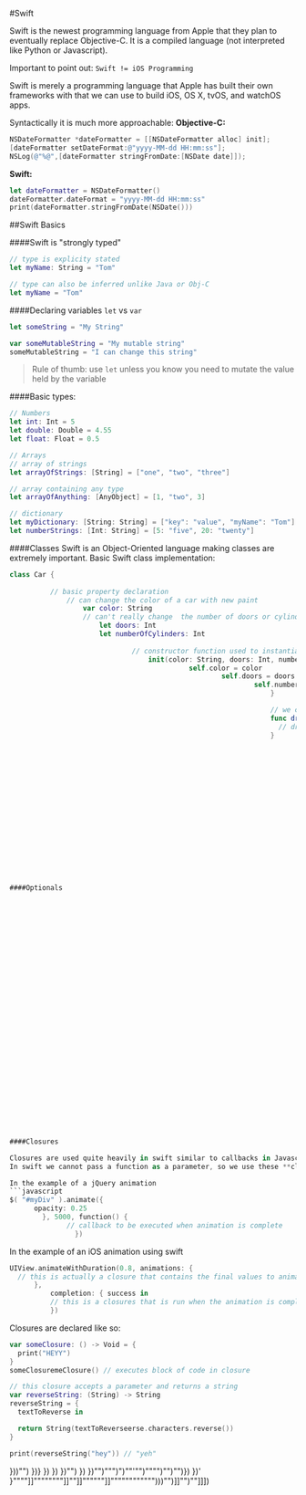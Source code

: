 #Swift

Swift is the newest programming language from Apple that they plan to eventually replace Objective-C.
It is a compiled language (not interpreted like Python or Javascript).

Important to point out: `Swift != iOS Programming`

Swift is merely a programming language that Apple has built their own frameworks with that we can use to build iOS, OS X, tvOS, and watchOS apps.


Syntactically it is much more approachable:
**Objective-C:**
```objective-c
NSDateFormatter *dateFormatter = [[NSDateFormatter alloc] init]; 
[dateFormatter setDateFormat:@"yyyy-MM-dd HH:mm:ss"];
NSLog(@"%@",[dateFormatter stringFromDate:[NSDate date]]);
```
**Swift:**
```swift
let dateFormatter = NSDateFormatter()
dateFormatter.dateFormat = "yyyy-MM-dd HH:mm:ss"
print(dateFormatter.stringFromDate(NSDate()))
```

##Swift Basics

####Swift is "strongly typed"
```swift
// type is explicity stated
let myName: String = "Tom"

// type can also be inferred unlike Java or Obj-C
let myName = "Tom"
```

####Declaring variables `let` vs `var`
```swift
let someString = "My String"

var someMutableString = "My mutable string"
someMutableString = "I can change this string"
```
> Rule of thumb: use `let` unless you know you need to mutate the value held by the variable

####Basic types:
```swift
// Numbers
let int: Int = 5
let double: Double = 4.55
let float: Float = 0.5

// Arrays
// array of strings
let arrayOfStrings: [String] = ["one", "two", "three"]

// array containing any type
let arrayOfAnything: [AnyObject] = [1, "two", 3]

// dictionary
let myDictionary: [String: String] = ["key": "value", "myName": "Tom"]
let numberStrings: [Int: String] = [5: "five", 20: "twenty"]
```

####Classes
Swift is an Object-Oriented language making classes are extremely important.
Basic Swift class implementation:
```swift
class Car {
      
          // basic property declaration
              // can change the color of a car with new paint
                  var color: String
                  // can't really change  the number of doors or cylinders
                      let doors: Int
                      let numberOfCylinders: Int
                          
                              // constructor function used to instantiate class
                                  init(color: String, doors: Int, numberOfCylinders: Int) {
                                            self.color = color
                                                    self.doors = doors
                                                            self.numberOfCylinders = numberOfCylinders
                                                                }

                                                                // we can add instance methods to   a class
                                                                func drive(location: String) {
                                                                  // drive car to location
                                                                }
                                                                          }
                                                                          
                                                                          // Now outside of class declaration we can create instances of our car class
                                                                          
                                                                          var coupe = Car(color: "red", doors: 2, numberOfCylinders: 6)
                                                                          
                                                                          // can now call drive on our car instance
                                                                          coupe.drive(location: "Pizza Hut")
                                                                          
                                                                          // can also set the properties on our instance provided they are mutable
                                                                          print(car.color) // "red"
                                                                          car.color = "blue"
                                                                          print(car.color) // "blue"
                                                                          
                                                                          car.doors = 3 // this will cause an error because doors is a `let` instance property
                                                                          ```
                                                                          
####Optionals
                                                                          You'll see in Swift a lot of `?` and `!` 
                                                                          These indicate an **optional**. Meaning the variable can either hold a value or it can be `nil`
                                                                          
                                                                          ```swift
                                                                          // this variable is an Optional
                                                                          var optionalString: String? = "This can be nil"
                                                                          
                                                                          print(optionalString) // "Optional("This can be nil")"
                                                                          
                                                                          // exclamation mark force unwraps the optional
                                                                          print(optionalString!) // "This can be nil"
                                                                          
                                                                          // force unwrapping can be dangerous
                                                                          optionalString = nil
                                                                          print(optionalString!) // THIS WILL CRASH YOUR APP
                                                                          
                                                                          // two ways to safely unwrap optionals
                                                                          if let safeString = optionalString {

                                                                            // safeString variable now holds safely unwrappingpped optionalString inside of this block
                                                                            print(safeString)
                                                                          }
                                                                          
                                                                          guard lett safeString = optionalString else {
                                                                            // this block is only executed if optionalString is nil
                                                                          }
                                                                          // safeString can be used safely outside of this block
                                                                          ```

####Closures

Closures are used quite heavily in swift similar to callbacks in Javascript.
In swift we cannot pass a function as a parameter, so we use these **closures** or **blocks** to be passed around.

In the example of a jQuery animation
```javascript
$( "#myDiv" ).animate({
      opacity: 0.25
        }, 5000, function() {
              // callback to be executed when animation is complete
                })
```

In the example of an iOS animation using swift
```swift
UIView.animateWithDuration(0.8, animations: {
  // this is actually a closure that contains the final values to animate to
      }, 
          completion: { success in
          // this is a closures that is run when the animation is complete. It is passed 1 parameter, whether the animation completed successfully.
          })
```

Closures are declared like so: 
```swift
var someClosure: () -> Void = {
  print("HEYY")
}
someClosuremeClosure() // executes block of code in closure

// this closure accepts a parameter and returns a string
var reverseString: (String) -> String
reverseString = {
  textToReverse in

  return String(textToReverseerse.characters.reverse())
}

print(reverseString("hey")) // "yeh"
```
}))"")
})}
})
        })
})"")
                                                                          })
                                                                          })"")""")")""'"")"""")"")"")})
                                  })'
}""""]]""""""""]]""]]""""""]]"""""""""""")))"")]]"")""]]])
